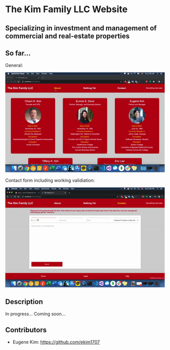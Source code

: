 # The Kim Family LLC Website 
## Specializing in investment and management of commercial and real-estate properties

## So far...

General:

![](./src/assets/img/readme/readme.gif)

Contact form including working validiation:

![](./src/assets/img/readme/readme2.gif)

## Description

In progress... Coming soon...

## Contributors 
* Eugene Kim: https://github.com/ekim1707 